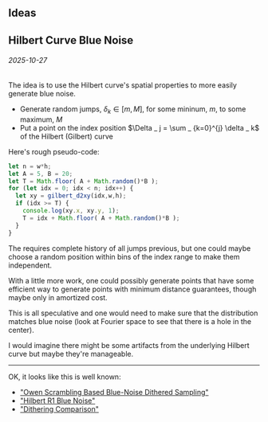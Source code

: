 Ideas
---

Hilbert Curve Blue Noise
---

###### 2025-10-27

The idea is to use the Hilbert curve's spatial properties to more easily generate blue noise.

* Generate random jumps, $\delta _ k \in [m,M]$, for some mininum, $m$, to some maximum, $M$
* Put a point on the index position $\Delta _ j = \sum _ {k=0}^{j} \delta _ k$ of the Hilbert (Gilbert) curve


Here's rough pseudo-code:

```javascript
let n = w*h;
let A = 5, B = 20;
let T = Math.floor( A + Math.random()*B );
for (let idx = 0; idx < n; idx++) {
  let xy = gilbert_d2xy(idx,w,h);
  if (idx >= T) {
    console.log(xy.x, xy.y, 1);
    T = idx + Math.floor( A + Math.random()*B );
  }
}
```

The requires complete history of all jumps previous, but one could maybe choose a random position
within bins of the index range to make them independent.

With a little more work, one could possibly generate points that have some efficient way to generate
points with minimum distance guarantees, though maybe only in amortized cost.

This is all speculative and one would need to make sure that the distribution matches blue noise (look at
Fourier space to see that there is a hole in the center).

I would imagine there might be some artifacts from the underlying Hilbert curve but maybe they're manageable.


---

OK, it looks like this is well known:

* ["Owen Scrambling Based Blue-Noise Dithered Sampling"](https://psychopath.io/post/2022_07_24_owen_scrambling_based_dithered_blue_noise_sampling)
* ["Hilbert R1 Blue Noise"](https://www.shadertoy.com/view/3tB3z3)
* ["Dithering Comparison"](https://www.shadertoy.com/view/cl2GRm)
